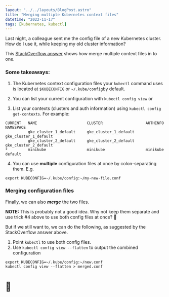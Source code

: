 ```yaml
---
layout: "../../layouts/BlogPost.astro"
title: "Merging multiple Kubernetes context files"
datetime: "2022-11-17"
tags: [kubernetes, kubectl]
---
```


Last night, a colleague sent me the config file of a new Kubernetes cluster. How do I use it, while keeping my old cluster information? 

This [StackOverflow answer](https://stackoverflow.com/a/46184649) shows how merge multiple context files in to one.

### Some takeaways:

1. The Kubernetes context configuration files your `kubectl` command uses is located at `$KUBECONFIG` or `~/.kube/config`by default. 

2. You can list your current configuration with `kubectl config view` or
3. List your contexts (clusters and auth information) using `kubectl config get-contexts`. For example:
```
CURRENT   NAME                      CLUSTER                   AUTHINFO                NAMESPACE
          gke_cluster_1_default     gke_cluster_1_default     gke_cluster_1_default
          gke_cluster_2_default     gke_cluster_2_default     gke_cluster_2_default
*         minikube                  minikube                  minikube                default
```

4. You can use **multiple** configuration files at once by colon-separating them. E.g.
```
export KUBECONFIG=~/.kube/config:~/my-new-file.conf
```

### Merging configuration files
Finally, we can also _**merge**_ the two files. 

**NOTE:** This is probably not a good idea. Why not keep them separate and use trick #4 above to use both config files at once? 🤔

But if we still want to, we can do the following, as suggested by the StackOverflow answer above.

1. Point `kubectl` to use both config files.
2. Use `kubectl config view --flatten` to output the combined configuration
```
export KUBECONFIG=~/.kube/config:~/new.conf
kubectl config view --flatten > merged.conf
```
# 💫
